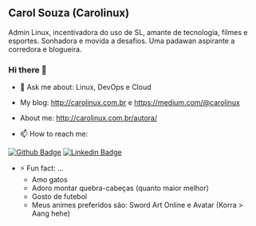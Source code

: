 ## Carol Souza (Carolinux)

Admin Linux, incentivadora do uso de SL, amante de tecnologia, filmes e esportes. Sonhadora e movida a desafios. Uma padawan aspirante a corredora e blogueira.

### Hi there 👋

- 💬 Ask me about: Linux, DevOps e Cloud

- My blog: http://carolinux.com.br e https://medium.com/@carolinux

- About me: http://carolinux.com.br/autora/

- 📫 How to reach me:

[![Github Badge](https://img.shields.io/badge/-Github-000?style=flat-square&logo=Github&logoColor=white&link=https://github.com/carolinux07)](https://github.com/nymalone)
[![Linkedin Badge](https://img.shields.io/badge/-LinkedIn-blue?style=flat-square&logo=Linkedin&logoColor=white&link=https://www.linkedin.com/in/nykollemalone/)](https://www.linkedin.com/in/carolinux/)

- ⚡ Fun fact: ...
  - Amo gatos
  - Adoro montar quebra-cabeças (quanto maior melhor)
  - Gosto de futebol
  - Meus animes preferidos são: Sword Art Online e Avatar (Korra > Aang hehe)

<!--
**carolinux07/carolinux07** is a ✨ _special_ ✨ repository because its `README.md` (this file) appears on your GitHub profile.

Here are some ideas to get you started:

- 🔭 I’m currently working on ...
- 🌱 I’m currently learning ...
- 👯 I’m looking to collaborate on ...
- 🤔 I’m looking for help with ...
- 😄 Pronouns: ...

---
